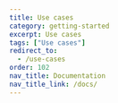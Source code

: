 ```yaml
---
title: Use cases
category: getting-started
excerpt: Use cases
tags: ["Use cases"]
redirect_to:
  - /use-cases
order: 102
nav_title: Documentation
nav_title_link: /docs/
---
```

